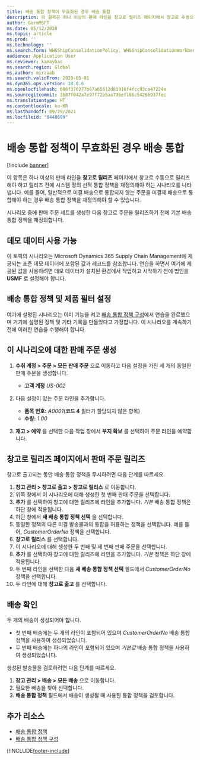 ```yaml
---
title: 배송 통합 정책이 무효화된 경우 배송 통합
description: 이 항목은 하나 이상의 판매 라인을 창고로 릴리즈 페이지에서 창고로 수동으로 릴리즈해야 하고 릴리즈 전에 시스템 정의 선적 통합 정책을 재정의해야 하는 시나리오를 나타냅니다.
author: GarmMSFT
ms.date: 05/12/2020
ms.topic: article
ms.prod: ''
ms.technology: ''
ms.search.form: WHSShipConsolidationPolicy, WHSShipConsolidationWorkbench, WHSFilterGroupTable, WHSShipConsolidationSetShipment, WHSShipmentConsolidation, WHSFilterGenerallyAvail, WHSReleaseToWarehouse
audience: Application User
ms.reviewer: kamaybac
ms.search.region: Global
ms.author: mirzaab
ms.search.validFrom: 2020-05-01
ms.dyn365.ops.version: 10.0.6
ms.openlocfilehash: 606f370277b67a65612d81916f4fcc93ca47224e
ms.sourcegitcommit: 3b87f042a7e97f72b5aa73bef186c5426b937fec
ms.translationtype: HT
ms.contentlocale: ko-KR
ms.lasthandoff: 09/29/2021
ms.locfileid: "8448699"
---
```

# <a name="consolidate-shipments-when-the-shipment-consolidation-policy-is-overridden"></a>배송 통합 정책이 무효화된 경우 배송 통합

[!include [banner](../includes/banner.md)]

이 항목은 하나 이상의 판매 라인을 **창고로 릴리즈** 페이지에서 창고로 수동으로 릴리즈해야 하고 릴리즈 전에 시스템 정의 선적 통합 정책을 재정의해야 하는 시나리오를 나타냅니다. 예를 들어, 일반적으로 미결 배송으로 통합되지 않는 주문을 미결제 배송으로 통합해야 하는 경우 배송 통합 정책을 재정의해야 할 수 있습니다.

시나리오 중에 판매 주문 세트를 생성한 다음 창고로 주문을 릴리즈하기 전에 기본 배송 통합 정책을 재정의합니다.

## <a name="make-demo-data-available"></a>데모 데이터 사용 가능

이 토픽의 시나리오는 Microsoft Dynamics 365 Supply Chain Management에 제공되는 표준 데모 데이터에 포함된 값과 레코드를 참조합니다. 연습을 하면서 여기에 제공된 값을 사용하려면 데모 데이터가 설치된 환경에서 작업하고 시작하기 전에 법인을 **USMF** 로 설정해야 합니다.

## <a name="set-up-shipment-consolidation-policies-and-product-filters"></a>배송 통합 정책 및 제품 필터 설정

여기에 설명된 시나리오는 이미 기능을 켜고 [배송 통합 정책 구성](configure-shipment-consolidation-policies.md)에서 연습을 완료했으며 거기에 설명된 정책 및 기타 기록을 만들었다고 가정합니다. 이 시나리오를 계속하기 전에 이러한 연습을 수행해야 합니다.

## <a name="create-the-sales-orders-for-this-scenario"></a>이 시나리오에 대한 판매 주문 생성

1. **수취 계정 \> 주문 \> 모든 판매 주문** 으로 이동하고 다음 설정을 가진 세 개의 동일한 판매 주문을 생성합니다.

    - **고객 계정** *US-002*

1. 다음 설정이 있는 주문 라인을 추가합니다.

    - **품목 번호:** *A0001*(**코드 4** 필터가 할당되지 않은 항목)
    - **수량:** *1.00*

1. **재고 \> 예약** 을 선택한 다음 작업 창에서 **부지 확보** 를 선택하여 주문 라인을 예약합니다.

## <a name="release-the-sales-orders-from-the-release-to-warehouse-page"></a>창고로 릴리즈 페이지에서 판매 주문 릴리즈

창고로 출고되는 동안 배송 통합 정책을 무시하려면 다음 단계를 따르세요.

1. **창고 관리 \> 창고로 출고 \> 창고로 릴리스** 로 이동합니다.
1. 위쪽 창에서 이 시나리오에 대해 생성한 첫 번째 판매 주문을 선택합니다.
1. **추가** 를 선택하여 창고에 대한 릴리즈에 라인을 추가합니다. *기본* 배송 통합 정책은 하단 창에 적용됩니다.
1. 하단 창에서 **새 배송 통합 정책 선택** 을 선택합니다.
1. 동일한 정책의 다른 미결 발송물과의 통합을 허용하는 정책을 선택합니다. 예를 들어, *CustomerOrderNo* 정책을 선택합니다.
1. **창고로 릴리스** 를 선택합니다.
1. 이 시나리오에 대해 생성한 두 번째 및 세 번째 판매 주문을 선택합니다.
1. **추가** 를 선택하여 창고에 대한 릴리즈에 라인을 추가합니다. *기본* 정책은 하단 창에 적용됩니다.
1. 두 번째 라인을 선택한 다음 **새 배송 통합 정책 선택** 필드에서 *CustomerOrderNo* 정책을 선택합니다.
1. 두 라인에 대해 **창고로 출고** 를 선택합니다.

## <a name="verify-the-shipments"></a>배송 확인

두 개의 배송이 생성되어야 합니다.

- 첫 번째 배송에는 두 개의 라인이 포함되어 있으며 *CustomerOrderNo* 배송 통합 정책을 사용하여 생성되었습니다.
- 두 번째 배송에는 하나의 라인이 포함되어 있으며 *기본값* 배송 통합 정책을 사용하여 생성되었습니다.

생성된 발송물을 검토하려면 다음 단계를 따르세요.

1. **창고 관리 \> 배송 \> 모든 배송** 으로 이동합니다.
1. 필요한 배송을 찾아 선택합니다.
1. **배송 통합 정책** 필드에서 배송이 생성될 때 사용된 통합 정책을 검토합니다.

## <a name="additional-resources"></a>추가 리소스

- [배송 통합 정책](about-shipment-consolidation-policies.md)
- [배송 통합 정책 구성](configure-shipment-consolidation-policies.md)


[!INCLUDE[footer-include](../../includes/footer-banner.md)]